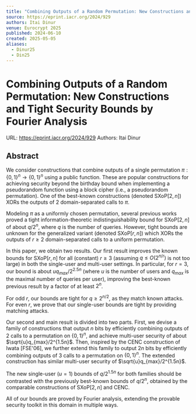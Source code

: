 ```yaml
---
title: "Combining Outputs of a Random Permutation: New Constructions and Tight Security Bounds by Fourier Analysis"
source: https://eprint.iacr.org/2024/929
authors: Itai Dinur
venue: Eurocrypt 2025
published: 2024-06-10
created: 2025-05-05
aliases:
  - Dinur25
  - Din25
---
```

# Combining Outputs of a Random Permutation: New Constructions and Tight Security Bounds by Fourier Analysis
URL: https://eprint.iacr.org/2024/929
Authors: Itai Dinur

## Abstract
We consider constructions that combine outputs of a single permutation $\pi: \{0,1\}^n \to \{0,1\}^n$ using a public function. These are popular constructions for achieving security beyond the birthday bound when implementing a pseudorandom function using a block cipher (i.e., a pseudorandom permutation). One of the best-known constructions (denoted SXoP$[2,n]$) XORs the outputs of 2 domain-separated calls to $\pi$.

Modeling $\pi$ as a uniformly chosen permutation, several previous works proved a tight information-theoretic indistinguishability bound for SXoP$[2,n]$ of about $q/2^n$, where $q$ is the number of queries. However, tight bounds are unknown for the generalized variant (denoted SXoP$[r,n]$) which XORs the outputs of $r \ge 2$ domain-separated calls to a uniform permutation.

In this paper, we obtain two results. Our first result improves the known bounds for SXoP$[r,n]$ for all (constant) $r \ge 3$ (assuming $q \le O(2^{n/r})$ is not too large) in both the single-user and multi-user settings. In particular, for $r=3$, our bound is about $uq_{max}/2^{2.5n}$ (where $u$ is the number of users and $q_{max}$ is the maximal number of queries per user), improving the best-known previous result by a factor of at least $2^n$.

For odd $r$, our bounds are tight for $q \ge 2^{n/2}$, as they match known attacks. For even $r$, we prove that our single-user bounds are tight by providing matching attacks.

Our second and main result is divided into two parts. First, we devise a family of constructions that output $n$ bits by efficiently combining outputs of 2 calls to a permutation on $\{0,1\}^n$, and achieve multi-user security of about $\sqrt{u}q_{max}/2^{1.5n}$. Then, inspired by the CENC construction of Iwata [FSE'06], we further extend this family to output $2n$ bits by efficiently combining outputs of 3 calls to a permutation on $\{0,1\}^n$. The extended construction has similar multi-user security of $\sqrt{u}q_{max}/2^{1.5n}$.

The new single-user ($u=1$) bounds of $q/2^{1.5n}$ for both families should be contrasted with the previously best-known bounds of $q/2^n$, obtained by the comparable constructions of SXoP$[2,n]$ and CENC.

All of our bounds are proved by Fourier analysis, extending the provable security toolkit in this domain in multiple ways.